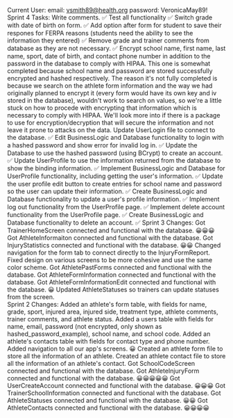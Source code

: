 Current User:
    email: vsmith89@health.org
    password: VeronicaMay89!
Sprint 4 Tasks:
    Write comments. ✅
    Test all functionality ✅
    Switch grade with date of birth on form. ✅
    Add option after form for student to save their respones for FERPA reasons (students need the ability to see the information they entered) ✅
    Remove grade and trainer comments from database as they are not necessary. ✅
    Encrypt school name, first name, last name, sport, date of birth, and contact phone number in addition to the password in the database to comply with HIPAA.
        This one is somewhat completed because school name and password are stored successfully encrypted and hashed respectively.
        The reason it's not fully completed is because we search on the athlete form information and the way we had originally planned to encrypt it (every form would have its own key and iv stored in the database), wouldn't work to search on values, so we're a little stuck on how to procede with encrypting that information which is necessary to comply with HIPAA. We'll look more into if there is a package to use for encryption/decryption that will secure the information and not leave it prone to attacks on the data.
    Update UserLogin file to connect to the database. ✅
    Edit BusinessLogic and Database functionality to login with a hashed password and show error for invalid log in. ✅
    Update the Database to use the hashed password (using BCrypt) to create an account. ✅
    Update UserProfile to use the information returned from the database to show the binding information. ✅
    Implement BusinessLogic and Database for UserProfile functionality, including getting the user's information. ✅
    Update the user profile edit button to create entries for school name and password so the user can update their information. ✅
    Create BusinessLogic and Database functionality to update a user's profile information. ✅
    Implement log out functionality from the UserProfile page. ✅
    Implement delete account functionality from the UserProfile page. ✅
    Create BusinessLogic and Database functionality to delete an account. ✅
Sprint 3 Changes:
    Got TrainerHomeScreen connected and functional with the database. 😀😀😀
    Got AthleteInformaiton connected and functional with the database.
    Got InjuryStatistics connected and functional with the database. 😀😀
    Changed navigation for the form tab to connect directly to the InjuryFormReport.
    Fixed design on various screens to be more cohesive and use the same color scheme.
    Got AthletePastForms connected and functional with the database.
    Got AthleteFormInformation connected and functional with the database.
    Got AthleteFormInformationEdit connected and functional with the database. 😀
    Updated AthleteStatuses so trainers can update statuses from the screen.    
Sprint 2 Changes: 
    Added an athlete's form table, with fields for name, grade, sport, injured area, injured side, treatment type, athlete comments, trainer comments, and athlete status.
    Added a users table with fields for name, email, password (not encrypted, only shown as hashed_password_example), school name, and school code.
    Added an athlete's contacts table with fields for contact type and phone number.
    Added navigation to all our app's screens. 😀
    Created an athlete form file to store all the information of an athlete.
    Created an athlete contact file to store all the information of an athlete's contact.
    Got SchoolCodeScreen connected and functional with the database.
    Got AthleteInjuryForm connected and functional with the database. 😀😀😀😀😀
    Got UserCreateAccount connected and functional with the database. 😀😀😀
    Got TrainerSchoolInformation connected and functional with the database.
    Got AthleteStatuses connected and functional with the database. 😀😀
    Got AthleteContacts connected and functional with the database. 😀😀😀😀